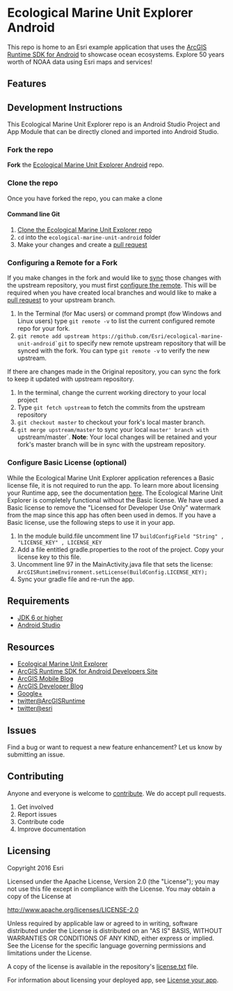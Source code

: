 # Ecological Marine Unit Explorer Android

This repo is home to an Esri example application that uses the [ArcGIS Runtime SDK for Android](https://developers.arcgis.com/android/) to showcase ocean ecosystems.  Explore 50 years worth of NOAA data using Esri maps and services!

## Features

## Development Instructions
This Ecological Marine Unit Explorer repo is an Android Studio Project and App Module that can be directly cloned and imported into Android Studio. 

### Fork the repo
**Fork** the [Ecological Marine Unit Explorer Android](https://github.com/Esri/ecological-marine-unit-android/fork) repo.

### Clone the repo
Once you have forked the repo, you can make a clone

#### Command line Git
1. [Clone the Ecological Marine Unit Explorer repo](https://help.github.com/articles/fork-a-repo#step-2-clone-your-fork)
2. ```cd``` into the ```ecological-marine-unit-android``` folder
3. Make your changes and create a [pull request](https://help.github.com/articles/creating-a-pull-request)

### Configuring a Remote for a Fork
If you make changes in the fork and would like to [sync](https://help.github.com/articles/syncing-a-fork/) those changes with the upstream repository, you must first [configure the remote](https://help.github.com/articles/configuring-a-remote-for-a-fork/). This will be required when you have created local branches and would like to make a [pull request](https://help.github.com/articles/creating-a-pull-request) to your upstream branch.

1. In the Terminal (for Mac users) or command prompt (fow Windows and Linux users) type ```git remote -v``` to list the current configured remote repo for your fork.
2. ```git remote add upstream https://github.com/Esri/ecological-marine-unit-android`git``` to specify new remote upstream repository that will be synced with the fork. You can type ```git remote -v``` to verify the new upstream.

If there are changes made in the Original repository, you can sync the fork to keep it updated with upstream repository.

1. In the terminal, change the current working directory to your local project
2. Type ```git fetch upstream``` to fetch the commits from the upstream repository
3. ```git checkout master``` to checkout your fork's local master branch.
4. ```git merge upstream/master``` to sync your local `master' branch with `upstream/master`. **Note**: Your local changes will be retained and your fork's master branch will be in sync with the upstream repository.

### Configure Basic License (optional)
While the Ecological Marine Unit Explorer application references a Basic license file, it is not required to run the app.  To learn more about licensing your Runtime app, see the documentation [here](https://developers.arcgis.com/arcgis-runtime/licensing/).  The Ecological Marine Unit Explorer is completely functional without the Basic license. We have used a Basic license to remove the "Licensed for Developer Use Only" watermark from the map since this app has often been used in demos. If you have a Basic license, use the following steps to use it in your app.

1.  In the module build.file uncomment line 17 `buildConfigField "String" , "LICENSE_KEY" , LICENSE_KEY`
2.  Add a file entitled gradle.properties to the root of the project.  Copy your license key to this file.
3.  Uncomment line 97 in the MainActivity.java file that sets the license:  `ArcGISRuntimeEnvironment.setLicense(BuildConfig.LICENSE_KEY);`
4.  Sync your gradle file and re-run the app.


## Requirements
* [JDK 6 or higher](http://www.oracle.com/technetwork/java/javase/downloads/index.html)
* [Android Studio](http://developer.android.com/sdk/index.html)

## Resources
* [Ecological Marine Unit Explorer](https://github.com/Esri/ecological-marine-unit-android/blob/emu-app/README.md)
* [ArcGIS Runtime SDK for Android Developers Site](https://developers.arcgis.com/android/)
* [ArcGIS Mobile Blog](http://blogs.esri.com/esri/arcgis/category/mobile/)
* [ArcGIS Developer Blog](http://blogs.esri.com/esri/arcgis/category/developer/)
* [Google+](https://plus.google.com/+esri/posts)
* [twitter@ArcGISRuntime](https://twitter.com/ArcGISRuntime)
* [twitter@esri](http://twitter.com/esri)

## Issues
Find a bug or want to request a new feature enhancement?  Let us know by submitting an issue.

## Contributing
Anyone and everyone is welcome to [contribute](https://github.com/Esri/ecological-marine-unit-android/blob/master/CONTRIBUTING.md). We do accept pull requests.

1. Get involved
2. Report issues
3. Contribute code
4. Improve documentation

## Licensing
Copyright 2016 Esri

Licensed under the Apache License, Version 2.0 (the "License"); you may not use this file except in compliance with the License. You may obtain a copy of the License at

http://www.apache.org/licenses/LICENSE-2.0

Unless required by applicable law or agreed to in writing, software distributed under the License is distributed on an "AS IS" BASIS, WITHOUT WARRANTIES OR CONDITIONS OF ANY KIND, either express or implied. See the License for the specific language governing permissions and limitations under the License.

A copy of the license is available in the repository's [license.txt](https://github.com/Esri/maps-app-android/blob/master/license.txt) file.

For information about licensing your deployed app, see [License your app](https://developers.arcgis.com/android/guide/license-your-app.htm).


